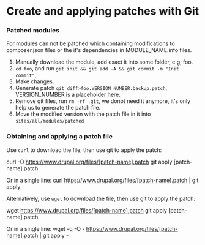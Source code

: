 # Create and applying patches with Git

### Patched modules

For modules can not be patched which containing modifications to composer.json files or the it's dependencies in MODULE_NAME.info files.

1. Manually download the module, add exact it into some folder, e.g, foo.
2. `cd foo`, and run `git init && git add -A && git commit -m "Init commit"`,
3. Make changes.  
4. Generate patch `git diff>foo.VERSION_NUMBER.backup.patch`, VERSION_NUMBER is a placeholder here.
5. Remove git files, run `rm -rf .git`, we donot need it anymore, it's only help us to generate the patch file.
6. Move the modified version with the patch file in it into `sites/all/modules/patched`

### Obtaining and applying a patch file

Use `curl` to download the file, then use git to apply the patch:

curl -O https://www.drupal.org/files/[patch-name].patch
git apply [patch-name].patch

Or in a single line:
curl https://www.drupal.org/files/[patch-name].patch | git apply -

Alternatively, use `wget` to download the file, then use git to apply the patch:

wget https://www.drupal.org/files/[patch-name].patch
git apply [patch-name].patch

Or in a single line:
wget -q -O - https://www.drupal.org/files/[patch-name].patch | git apply -
